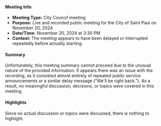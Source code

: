 ---
---

#### Meeting Info
- **Meeting Type:** City Council meeting
- **Purpose:** Live and recorded public meeting for the City of Saint Paul on November 20, 2024
- **Date/Time:** November 20, 2024 at 3:30 PM
- **Context:** The meeting appears to have been delayed or interrupted repeatedly before actually starting.

#### Summary

Unfortunately, this meeting summary cannot proceed due to the unusual nature of the provided information. It appears there was an issue with the recording, as it consisted almost entirely of repeated public service announcements or a similar delay message ("We'll be right back."). As a result, no meaningful discussion, decisions, or topics were covered in this meeting.

#### Highlights
Since no actual discussion or topics were discussed, there is nothing to highlight.

